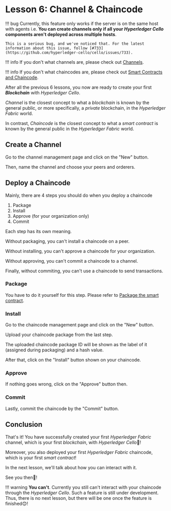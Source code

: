 # Lesson 6: Channel & Chaincode

!!! bug
    Currently, this feature only works if the server is on the same host with agents i.e. **You can create channels only if all your *Hyperledger Cello* components aren't deployed across multiple hosts**.

    This is a serious bug, and we've noticed that. For the latest information about this issue, follow [#733](https://github.com/hyperledger-cello/cello/issues/733).

!!! info
    If you don't what channels are, please check out [Channels](https://hyperledger-fabric.readthedocs.io/en/release-2.5/channels.html).

!!! info
    If you don't what chaincodes are, please check out [Smart Contracts and Chaincode](https://hyperledger-fabric.readthedocs.io/en/release-2.5/smartcontract/smartcontract.html).

After all the previous 6 lessons, you now are ready to create your first ***Blockchain*** with *Hyperledger Cello*.

*Channel* is the closest concept to what a *blockchain* is known by the general public, or more specifically, a *private* blockchain, in the *Hyperledger Fabric* world.

In contrast, *Chaincode* is the closest concept to what a *smart contract* is known by the general public in the *Hyperledger Fabric* world.

## Create a Channel

Go to the channel management page and click on the "New" button.

Then, name the channel and choose your peers and orderers.

## Deploy a Chaincode

Mainly, there are 4 steps you should do when you deploy a chaincode

1. Package
2. Install
3. Approve (for your organization only)
4. Commit

Each step has its own meaning.

Without packaging, you can't install a chaincode on a peer.

Without installing, you can't approve a chaincode for your organization.

Without approving, you can't commit a chaincode to a channel.

Finally, without commiting, you can't use a chaincode to send transactions.

### Package

You have to do it yourself for this step. Please refer to [Package the smart contract](https://hyperledger-fabric.readthedocs.io/en/release-2.5/deploy_chaincode.html#package-the-smart-contract).

### Install

Go to the chaincode management page and click on the "New" button.

Upload your chaincode package from the last step.

The uploaded chaincode package ID will be shown as the label of it (assigned during packaging) and a hash value.

After that, click on the "Install" button shown on your chaincode.

### Approve

If nothing goes wrong, click on the "Approve" button then.

### Commit

Lastly, commit the chaincode by the "Commit" button.

## Conclusion

That's it! You have successfully created your first *Hyperledger Fabric* channel, which is your first *blockchain*, with *Hyperledger Cello*🎉!

Moreover, you also deployed your first *Hyperledger Fabric* chaincode, which is your first *smart contract*!

In the next lesson, we'll talk about how you can interact with it.

See you then👋!

!!! warning
    **You can't**. Currently you still can't interact with your chaincode through the *Hyperledger Cello*. Such a feature is still under development. Thus, there is no next lesson, but there will be one once the feature is finished😊!
